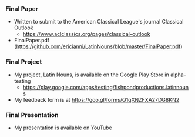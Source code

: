 ### Final Paper
* Written to submit to the American Classical League's journal Classical Outlook
    * https://www.aclclassics.org/pages/classical-outlook
* FinalPaper.pdf (https://github.com/ericianni/LatinNouns/blob/master/FinalPaper.pdf)

### Final Project
* My project, Latin Nouns, is available on the Google Play Store in alpha-testing
    * https://play.google.com/apps/testing/fishpondproductions.latinnouns
* My feedback form is at https://goo.gl/forms/Q1qXNZFXA27DG8KN2

### Final Presentation
* My presentation is available on YouTube
